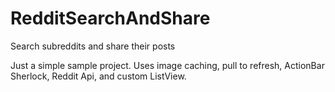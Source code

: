 RedditSearchAndShare
====================

Search subreddits and share their posts

Just a simple sample project. Uses image caching, pull to refresh, ActionBar Sherlock, Reddit Api, and custom ListView.
